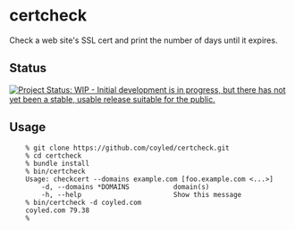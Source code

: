certcheck
=========

Check a web site's SSL cert and print the number of days until it
expires.


Status
------

[![Project Status: WIP - Initial development is in progress, but there has not yet been a stable, usable release suitable for the public.](http://www.repostatus.org/badges/latest/wip.svg)](http://www.repostatus.org/#wip)


Usage
-----

```
    % git clone https://github.com/coyled/certcheck.git
    % cd certcheck
    % bundle install
    % bin/certcheck 
    Usage: checkcert --domains example.com [foo.example.com <...>]
        -d, --domains *DOMAINS           domain(s)
        -h, --help                       Show this message
    % bin/certcheck -d coyled.com
    coyled.com 79.38
    % 
```
